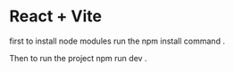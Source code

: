 # React + Vite

first to install node modules run the npm install command .

Then to run the project npm run dev .
